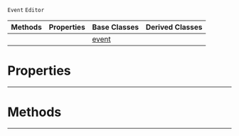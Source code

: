 `Event` `Editor`



|Methods|Properties|Base Classes|Derived Classes|
|---|---|---|---|
| | |[event](https://github.com/ArendDanielek/ZeroDocsTest/blob/master/code_reference/class_reference/event.markdown)| |


 #  Properties


---  
 #  Methods


---  
 
  
  
  
  
  
  
  

 
